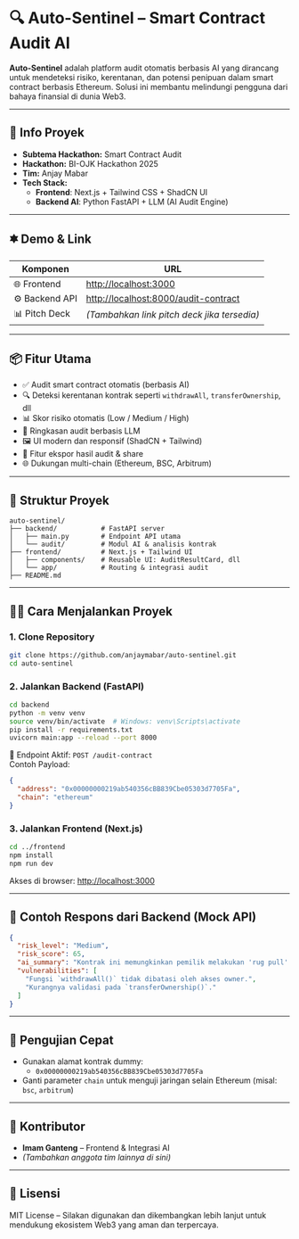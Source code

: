 # 🔍 Auto-Sentinel – Smart Contract Audit AI

**Auto-Sentinel** adalah platform audit otomatis berbasis AI yang dirancang untuk mendeteksi risiko, kerentanan, dan potensi penipuan dalam smart contract berbasis Ethereum. Solusi ini membantu melindungi pengguna dari bahaya finansial di dunia Web3.

---

## 🎯 Info Proyek

- **Subtema Hackathon:** Smart Contract Audit
- **Hackathon:** BI-OJK Hackathon 2025
- **Tim:** Anjay Mabar
- **Tech Stack:**
  - **Frontend**: Next.js + Tailwind CSS + ShadCN UI
  - **Backend AI**: Python FastAPI + LLM (AI Audit Engine)

---

## 🟌️ Demo & Link

| Komponen       | URL                                                                          |
| -------------- | ---------------------------------------------------------------------------- |
| 🌐 Frontend    | [http://localhost:3000](http://localhost:3000)                               |
| ⚙️ Backend API | [http://localhost:8000/audit-contract](http://localhost:8000/audit-contract) |
| 📊 Pitch Deck  | *(Tambahkan link pitch deck jika tersedia)*                                  |

---

## 📦 Fitur Utama

- ✅ Audit smart contract otomatis (berbasis AI)
- 🔍 Deteksi kerentanan kontrak seperti `withdrawAll`, `transferOwnership`, dll
- 📊 Skor risiko otomatis (Low / Medium / High)
- 🧠 Ringkasan audit berbasis LLM
- 🖼️ UI modern dan responsif (ShadCN + Tailwind)
- 📄 Fitur ekspor hasil audit & share
- 🌐 Dukungan multi-chain (Ethereum, BSC, Arbitrum)

---

## 📂 Struktur Proyek

```
auto-sentinel/
├── backend/           # FastAPI server
│   ├── main.py        # Endpoint API utama
│   └── audit/         # Modul AI & analisis kontrak
├── frontend/          # Next.js + Tailwind UI
│   ├── components/    # Reusable UI: AuditResultCard, dll
│   └── app/           # Routing & integrasi audit
├── README.md
```

---

## 🧑‍💻 Cara Menjalankan Proyek

### 1. Clone Repository

```bash
git clone https://github.com/anjaymabar/auto-sentinel.git
cd auto-sentinel
```

### 2. Jalankan Backend (FastAPI)

```bash
cd backend
python -m venv venv
source venv/bin/activate  # Windows: venv\Scripts\activate
pip install -r requirements.txt
uvicorn main:app --reload --port 8000
```

🔗 Endpoint Aktif: `POST /audit-contract`\
Contoh Payload:

```json
{
  "address": "0x00000000219ab540356cBB839Cbe05303d7705Fa",
  "chain": "ethereum"
}
```

### 3. Jalankan Frontend (Next.js)

```bash
cd ../frontend
npm install
npm run dev
```

Akses di browser: [http://localhost:3000](http://localhost:3000)

---

## 🧠 Contoh Respons dari Backend (Mock API)

```json
{
  "risk_level": "Medium",
  "risk_score": 65,
  "ai_summary": "Kontrak ini memungkinkan pemilik melakukan 'rug pull' tanpa batasan.",
  "vulnerabilities": [
    "Fungsi `withdrawAll()` tidak dibatasi oleh akses owner.",
    "Kurangnya validasi pada `transferOwnership()`."
  ]
}
```

---

## 🧪 Pengujian Cepat

- Gunakan alamat kontrak dummy:
  - `0x00000000219ab540356cBB839Cbe05303d7705Fa`
- Ganti parameter `chain` untuk menguji jaringan selain Ethereum (misal: `bsc`, `arbitrum`)

---

## 👥 Kontributor

- **Imam Ganteng** – Frontend & Integrasi AI
- *(Tambahkan anggota tim lainnya di sini)*

---

## 📄 Lisensi

MIT License – Silakan digunakan dan dikembangkan lebih lanjut untuk mendukung ekosistem Web3 yang aman dan terpercaya.


